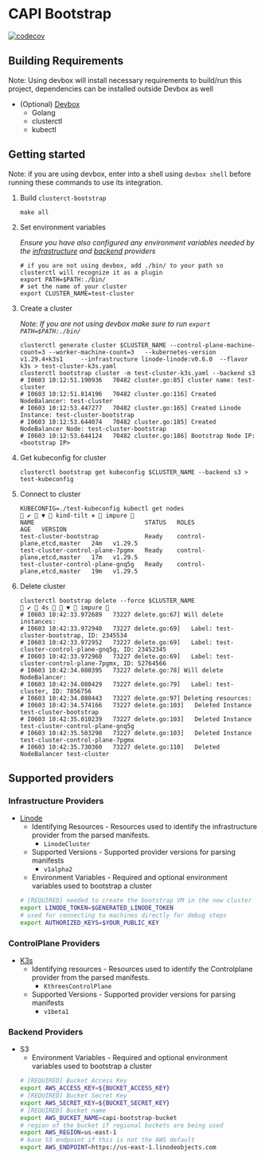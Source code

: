 # CAPI Bootstrap
[![codecov](https://codecov.io/gh/linode/capi-bootstrap/graph/badge.svg?token=dgrETnMsen)](https://codecov.io/gh/linode/capi-bootstrap)
## Building Requirements
Note: Using devbox will install necessary requirements to build/run this project, dependencies can be installed outside Devbox as well
* (Optional) [Devbox](https://www.jetify.com/devbox/)
  * Golang
  * clusterctl
  * kubectl

## Getting started
Note: if you are using devbox, enter into a shell using `devbox shell` before running these commands to use its integration.
1. Build `clusterct-bootstrap`
    ```shell
    make all
    ```
2. Set environment variables

   _Ensure you have also configured any environment variables needed by the [infrastructure](#infrastructure-providers) and [backend](#backend-providers) providers_ 
    ```shell
    # if you are not using devbox, add ./bin/ to your path so clusterctl will recognize it as a plugin 
    export PATH=$PATH:./bin/
    # set the name of your cluster
    export CLUSTER_NAME=test-cluster
    ```
3. Create a cluster

   _Note: If you are not using devbox make sure to run `export PATH=$PATH:./bin/`_
    ```shell
    clusterctl generate cluster $CLUSTER_NAME --control-plane-machine-count=3 --worker-machine-count=3   --kubernetes-version v1.29.4+k3s1     --infrastructure linode-linode:v0.6.0  --flavor k3s > test-cluster-k3s.yaml
    clusterctl bootstrap cluster -m test-cluster-k3s.yaml --backend s3
    # I0603 10:12:51.190936   70482 cluster.go:85] cluster name: test-cluster
    # I0603 10:12:51.814196   70482 cluster.go:116] Created NodeBalancer: test-cluster
    # I0603 10:12:53.447277   70482 cluster.go:165] Created Linode Instance: test-cluster-bootstrap
    # I0603 10:12:53.644074   70482 cluster.go:185] Created NodeBalancer Node: test-cluster-bootstrap
    # I0603 10:12:53.644124   70482 cluster.go:186] Bootstrap Node IP: <bootstrap IP>
    ```
4. Get kubeconfig for cluster
    ```shell
    clusterctl bootstrap get kubeconfig $CLUSTER_NAME --backend s3 > test-kubeconfig
    ```
5. Connect to cluster
    ```shell
    KUBECONFIG=./test-kubeconfig kubectl get nodes                                                                                                                                                                                                                            ✔  ▼  kind-tilt ⎈  impure  
    NAME                               STATUS   ROLES                       AGE   VERSION
    test-cluster-bootstrap             Ready    control-plane,etcd,master   24m   v1.29.5
    test-cluster-control-plane-7pgmx   Ready    control-plane,etcd,master   17m   v1.29.5
    test-cluster-control-plane-gnq5g   Ready    control-plane,etcd,master   19m   v1.29.5
    ```
6. Delete cluster
    ```shell
    clusterctl bootstrap delete --force $CLUSTER_NAME                                                                                                                                                                                                                           ✔  4s   ▼  impure  
    # I0603 10:42:33.972689   73227 delete.go:67] Will delete instances:
    # I0603 10:42:33.972940   73227 delete.go:69]   Label: test-cluster-bootstrap, ID: 2345534
    # I0603 10:42:33.972952   73227 delete.go:69]   Label: test-cluster-control-plane-gnq5g, ID: 23452345
    # I0603 10:42:33.972960   73227 delete.go:69]   Label: test-cluster-control-plane-7pgmx, ID: 52764566
    # I0603 10:42:34.080395   73227 delete.go:78] Will delete NodeBalancer:
    # I0603 10:42:34.080429   73227 delete.go:79]   Label: test-cluster, ID: 7856756
    # I0603 10:42:34.080443   73227 delete.go:97] Deleting resources:
    # I0603 10:42:34.574166   73227 delete.go:103]   Deleted Instance test-cluster-bootstrap
    # I0603 10:42:35.010239   73227 delete.go:103]   Deleted Instance test-cluster-control-plane-gnq5g
    # I0603 10:42:35.503298   73227 delete.go:103]   Deleted Instance test-cluster-control-plane-7pgmx
    # I0603 10:42:35.730360   73227 delete.go:110]   Deleted NodeBalancer test-cluster
    ```
## Supported providers
### Infrastructure Providers
* [Linode](https://linode.github.io/cluster-api-provider-linode/)
    * Identifying Resources - Resources used to identify the infrastructure provider from the parsed manifests.
      * `LinodeCluster`
    * Supported Versions - Supported provider versions for parsing manifests
      * `v1alpha2`
    * Environment Variables - Required and optional environment variables used to bootstrap a cluster
    ```bash
    # [REQUIRED] needed to create the bootstrap VM in the new cluster
    export LINODE_TOKEN=$GENERATED_LINODE_TOKEN
    # used for connecting to machines directly for debug steps
    export AUTHORIZED_KEYS=$YOUR_PUBLIC_KEY
    ```
### ControlPlane Providers
* [K3s](https://github.com/k3s-io/cluster-api-k3s/tree/main)
  * Identifying resources - Resources used to identify the Controlplane provider from the parsed manifests.
    * `KthreesControlPlane`
  * Supported Versions - Supported provider versions for parsing manifests
    * `v1beta1`
### Backend Providers
* S3 
  * Environment Variables - Required and optional environment variables used to bootstrap a cluster
  ```bash
  # [REQUIRED] Bucket Access Key
  export AWS_ACCESS_KEY=${BUCKET_ACCESS_KEY}
  # [REQUIRED] Bucket Secret Key
  export AWS_SECRET_KEY=${BUCKET_SECRET_KEY}
  # [REQUIRED] Bucket name
  export AWS_BUCKET_NAME=capi-bootstrap-bucket
  # region of the bucket if regional buckets are being used
  export AWS_REGION=us-east-1
  # base S3 endpoint if this is not the AWS default
  export AWS_ENDPOINT=https://us-east-1.linodeobjects.com
  ```
